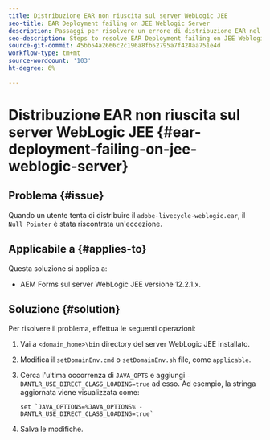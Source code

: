 ```yaml
---
title: Distribuzione EAR non riuscita sul server WebLogic JEE
seo-title: EAR Deployment failing on JEE Weblogic Server
description: Passaggi per risolvere un errore di distribuzione EAR nel server JEE WebLogic
seo-description: Steps to resolve EAR Deployment failing on JEE Weblogic Server
source-git-commit: 45bb54a2666c2c196a8fb52795a7f428aa751e4d
workflow-type: tm+mt
source-wordcount: '103'
ht-degree: 6%

---
```



# Distribuzione EAR non riuscita sul server WebLogic JEE {#ear-deployment-failing-on-jee-weblogic-server}

## Problema   {#issue}

Quando un utente tenta di distribuire il `adobe-livecycle-weblogic.ear`, il `Null Pointer` è stata riscontrata un&#39;eccezione.

## Applicabile a {#applies-to}

Questa soluzione si applica a:

* AEM Forms sul server WebLogic JEE versione 12.2.1.x.

## Soluzione {#solution}

Per risolvere il problema, effettua le seguenti operazioni:

1. Vai a `<domain_home>\bin` directory del server WebLogic JEE installato.

1. Modifica il `setDomainEnv.cmd` o `setDomainEnv.sh` file, come `applicable`.

1. Cerca l&#39;ultima occorrenza di `JAVA_OPTS` e aggiungi `-DANTLR_USE_DIRECT_CLASS_LOADING=true` ad esso. Ad esempio, la stringa aggiornata viene visualizzata come:

       set `JAVA_OPTIONS=%JAVA_OPTIONS% -DANTLR_USE_DIRECT_CLASS_LOADING=true`
   
1. Salva le modifiche.


